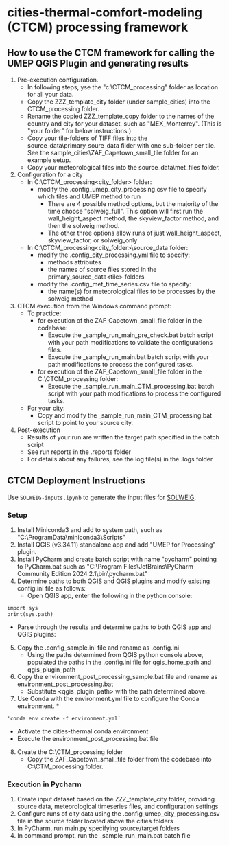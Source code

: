 # cities-thermal-comfort-modeling (CTCM) processing framework

## How to use the CTCM framework for calling the UMEP QGIS Plugin and generating results
1. Pre-execution configuration.
   * In following steps, yse the "c:\CTCM_processing" folder as location for all your data. 
   * Copy the ZZZ_template_city folder (under sample_cities) into the CTCM_processing folder.
   * Rename the copied ZZZ_template_copy folder to the names of the country and city for your dataset, such as "MEX_Monterrey". (This is "your folder" for below instructions.)
   * Copy your tile-folders of TIFF files into the source_data\primary_soure_data filder with one sub-folder per tile. See the sample_cities\ZAF_Capetown_small_tile folder for an example setup.
   * Copy your meteorological files into the source_data\met_files folder.
1. Configuration for a city
   * In C:\CTCM_processing\<city_folder> folder:
     * modify the .config_umep_city_processing.csv file to specify which tiles and UMEP method to run
       * There are 4 possible method options, but the majority of the time choose "solweig_full". This option will first run the wall_height_aspect method, the skyview_factor method, and then the solweig method.
       * The other three options allow runs of just wall_height_aspect, skyview_factor, or solweig_only
   * In C:\CTCM_processing\<city_folder>\source_data folder:
     * modify the .config_city_processing.yml file to specify:
        * methods attributes
        * the names of source files stored in the primary_source_data\<tile> folders
     * modify the .config_met_time_series.csv file to specify:
       * the name(s) for meteorological files to be processes by the solweig method
1. CTCM execution from the Windows command prompt:
   * To practice:
     * for execution of the ZAF_Capetown_small_file folder in the codebase:
       * Execute the _sample_run_main_pre_check.bat batch script with your path modifications to validate the configurations files. 
       * Execute the _sample_run_main.bat batch script with your path modifications to process the configured tasks.
     * for execution of the ZAF_Capetown_small_file folder in the C:\CTCM_processing folder:
       * Execute the _sample_run_main_CTM_processing.bat batch script with your path modifications to process the configured tasks.
   * For your city:
     * Copy and modify the _sample_run_main_CTM_processing.bat script to point to your source city.
1. Post-execution
   * Results of your run are written the target path specified in the batch script
   * See run reports in the .reports folder 
   * For details about any failures, see the log file(s) in the .logs folder
   


## CTCM Deployment Instructions

Use `SOLWEIG-inputs.ipynb` to generate the input files for [SOLWEIG](https://umep-docs.readthedocs.io/projects/tutorial/en/latest/Tutorials/IntroductionToSolweig.html).

### Setup
1. Install Miniconda3 and add to system path, such as "C:\ProgramData\miniconda3\Scripts"
2. Install QGIS (v3.34.11) standalone app and add "UMEP for Processing" plugin.
3. Install PyCharm and create batch script with name "pycharm" pointing to PyCharm.bat such as "C:\Program Files\JetBrains\PyCharm Community Edition 2024.2.1\bin\pycharm.bat"
4. Determine paths to both QGIS and QGIS plugins and modify existing config.ini file as follows:
   * Open QGIS app, enter the following in the python console:
 ~~~
import sys
print(sys.path)
 ~~~
   * Parse through the results and determine paths to both QGIS app and QGIS plugins:
5. Copy the .config_sample.ini file and rename as .config.ini
   * Using the paths determined from QGIS python console above, populated the paths in the .config.ini file for qgis_home_path and qgis_plugin_path
6. Copy the environment_post_processing_sample.bat file and rename as environment_post_processing.bat
   * Substitute <qgis_plugin_path> with the path determined above.
7. Use Conda with the environment.yml file to configure the Conda environment.
   * 
~~~
'conda env create -f environment.yml`
~~~
   * Activate the cities-thermal conda environment
   * Execute the environment_post_processing.bat file
8. Create the C:\CTM_processing folder
   * Copy the ZAF_Capetown_small_tile folder from the codebase into C:\CTM_processing folder.

### Execution in Pycharm
1. Create input dataset based on the ZZZ_template_city folder, providing source data, meteorological timeseries files, and configuration settings
1. Configure runs of city data using the .config_umep_city_processing.csv file in the source folder located above the cities folders
1. In PyCharm, run main.py specifying source/target folders
1. In command prompt, run the _sample_run_main.bat batch file


